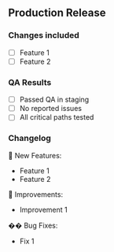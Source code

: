 ## Production Release

<!-- Use this template when creating a PR from staging to main -->

### Changes included

<!-- List the changes that were tested in staging -->

-   [ ] Feature 1
-   [ ] Feature 2

### QA Results

-   [ ] Passed QA in staging
-   [ ] No reported issues
-   [ ] All critical paths tested

### Changelog

<!-- List user-facing changes -->

🚀 New Features:

-   Feature 1
-   Feature 2

🔧 Improvements:

-   Improvement 1

�� Bug Fixes:

-   Fix 1
